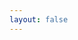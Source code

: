 ```yaml
---
layout: false
---
```


<script setup>
import { FillInTheBlanks } from '../../'
import '../../dist/style.css'
</script>

<FillInTheBlanks
  statement="Foo2s"
  background="https://t4.ftcdn.net/jpg/03/34/19/13/240_F_334191354_zW1Fj9HPbfJdBPEVe2d6mcuT1w2g8K5y.jpg"
  :items="[
    {
      html: `
        Pedro Guimarães ainda não havia se [pronunciado] oficialmente sobre o caso até a última atualização desta reportagem.
        O colunista do g1 Valdo Cruz informou <b>que</b> a expectativa entre [integrantes]<br>do governo é que Pedro Guimarães deixe o cargo ainda nesta quarta-feira.
      `
    },
    {
      file: 'https://macmillanonlineplacementtest.com/images/bg.png',
      html: `
        Pedro Guimarães ainda não havia se [pronunciado] oficialmente sobre o caso até a última atualização desta reportagem.
        O colunista do g1 Valdo Cruz informou <b>que</b> a expectativa entre [integrantes]<br>do governo é que Pedro Guimarães deixe o cargo ainda nesta quarta-feira.
      `
    },
    {
      file: 'https://macmillanonlineplacementtest.com/images/bg.png',
      html: 'x [X]'
    },
    {
      file: 'https://macmillanonlineplacementtest.com/images/bg.png',
      html: '[teste2]'
    },
    {
      file: 'https://macmillanonlineplacementtest.com/images/bg.png',
      html: '[teste3]'
    }
  ]"
/>
